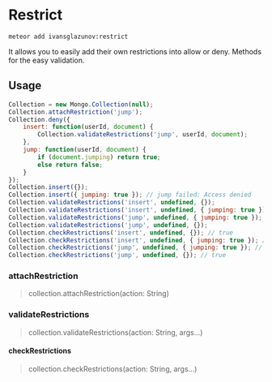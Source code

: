 # Restrict

```
meteor add ivansglazunov:restrict
```

It allows you to easily add their own restrictions into allow or deny.
Methods for the easy validation.

## Usage

```js
Collection = new Mongo.Collection(null);
Collection.attachRestriction('jump');
Collection.deny({
    insert: function(userId, document) {
        Collection.validateRestrictions('jump', userId, document);
    },
    jump: function(userId, document) {
        if (document.jumping) return true;
        else return false;
    }
});
Collection.insert({});
Collection.insert({ jumping: true }); // jump failed: Access denied
Collection.validateRestrictions('insert', undefined, {});
Collection.validateRestrictions('insert', undefined, { jumping: true });  // jump failed: Access denied
Collection.validateRestrictions('jump', undefined, { jumping: true });  // jump failed: Access denied
Collection.validateRestrictions('jump', undefined, {});
Collection.checkRestrictions('insert', undefined, {}); // true
Collection.checkRestrictions('insert', undefined, { jumping: true }); // false
Collection.checkRestrictions('jump', undefined, { jumping: true }); // false
Collection.checkRestrictions('jump', undefined, {}); // true
```

### attachRestriction
> collection.attachRestriction(action: String)

### validateRestrictions
> collection.validateRestrictions(action: String, args...)

#### checkRestrictions
> collection.checkRestrictions(action: String, args...)